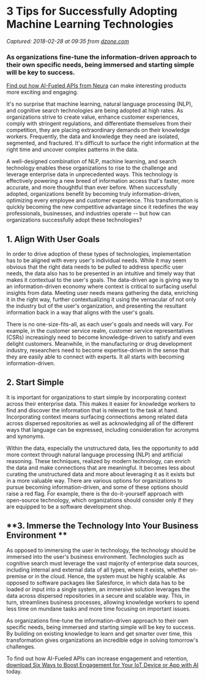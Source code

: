 # 3 Tips for Successfully Adopting Machine Learning Technologies

_Captured: 2018-02-28 at 09:35 from [dzone.com](https://dzone.com/articles/3-tips-for-successfully-adopting-machine-learning-1?edition=365195&utm_source=Daily%20Digest&utm_medium=email&utm_campaign=Daily%20Digest%202018-02-27)_

###  As organizations fine-tune the information-driven approach to their own specific needs, being immersed and starting simple will be key to success. 

[Find out how AI-Fueled APIs from Neura](https://dzone.com/go?i=244221&u=https%3A%2F%2Fhubs.ly%2FH08wTJ10) can make interesting products more exciting and engaging.

It's no surprise that machine learning, natural language processing (NLP), and cognitive search technologies are being adopted at high rates. As organizations strive to create value, enhance customer experiences, comply with stringent regulations, and differentiate themselves from their competition, they are placing extraordinary demands on their knowledge workers. Frequently, the data and knowledge they need are isolated, segmented, and fractured. It's difficult to surface the right information at the right time and uncover complex patterns in the data.

A well-designed combination of NLP, machine learning, and search technology enables these organizations to rise to the challenge and leverage enterprise data in unprecedented ways. This technology is effectively powering a new breed of information access that's faster, more accurate, and more thoughtful than ever before. When successfully adopted, organizations benefit by becoming truly information-driven, optimizing every employee and customer experience. This transformation is quickly becoming the new competitive advantage since it redefines the way professionals, businesses, and industries operate -- but how can organizations successfully adopt these technologies?

## **1\. Align With User Goals**

In order to drive adoption of these types of technologies, implementation has to be aligned with every user's individual needs. While it may seem obvious that the right data needs to be pulled to address specific user needs, the data also has to be presented in an intuitive and timely way that makes it contextual to the user's goals. The data-driven age is giving way to an information-driven economy where context is critical to surfacing useful insights from data. Meeting user needs means gathering the data, enriching it in the right way, further contextualizing it using the vernacular of not only the industry but of the user's organization, and presenting the resultant information back in a way that aligns with the user's goals.

There is no one-size-fits-all, as each user's goals and needs will vary. For example, in the customer service realm, customer service representatives (CSRs) increasingly need to become knowledge-driven to satisfy and even delight customers. Meanwhile, in the manufacturing or drug development industry, researchers need to become expertise-driven in the sense that they are easily able to connect with experts. It all starts with becoming information-driven.

## 2\. **Start Simple**

It is important for organizations to start simple by incorporating context across their enterprise data. This makes it easier for knowledge workers to find and discover the information that is relevant to the task at hand. Incorporating context means surfacing connections among related data across dispersed repositories as well as acknowledging all of the different ways that language can be expressed, including consideration for acronyms and synonyms.

Within the data, especially the unstructured data, lies the opportunity to add more context through natural language processing (NLP) and artificial reasoning. These techniques, realized by modern technology, can enrich the data and make connections that are meaningful. It becomes less about curating the unstructured data and more about leveraging it as it exists but in a more valuable way. There are various options for organizations to pursue becoming information-driven, and some of these options should raise a red flag. For example, there is the do-it-yourself approach with open-source technology, which organizations should consider only if they are equipped to be a software development shop.

## **3\. Immerse the Technology Into Your Business Environment **

As opposed to immersing the user in technology, the technology should be immersed into the user's business environment. Technologies such as cognitive search must leverage the vast majority of enterprise data sources, including internal and external data of all types, where it exists, whether on-premise or in the cloud. Hence, the system must be highly scalable. As opposed to software packages like Salesforce, in which data has to be loaded or input into a single system, an immersive solution leverages the data across dispersed repositories in a secure and scalable way. This, in turn, streamlines business processes, allowing knowledge workers to spend less time on mundane tasks and more time focusing on important issues.

As organizations fine-tune the information-driven approach to their own specific needs, being immersed and starting simple will be key to success. By building on existing knowledge to learn and get smarter over time, this transformation gives organizations an incredible edge in solving tomorrow's challenges.

To find out how AI-Fueled APIs can increase engagement and retention, [download Six Ways to Boost Engagement for Your IoT Device or App with AI](https://dzone.com/go?i=244222&u=https%3A%2F%2Fhubs.ly%2FH08wTJ50) today.
